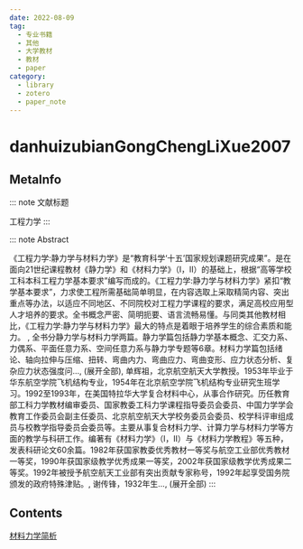 ```yaml
---
date: 2022-08-09
tag:
  - 专业书籍
  - 其他
  - 大学教材
  - 教材
  - paper
category:
  - library
  - zotero
  - paper_note
---
```



# danhuizubianGongChengLiXue2007

## MetaInfo

::: note 文献标题

 工程力学
:::

::: note Abstract

《工程力学:静力学与材料力学》是“教育科学‘十五’国家规划课题研究成果”。是在面向21世纪课程教材《静力学》和《材料力学》（Ⅰ，Ⅱ）的基础上，根据“高等学校工科本科工程力学基本要求”编写而成的。《工程力学:静力学与材料力学》紧扣“教学基本要求”，力求使工程所需基础简单明显，在内容选取上采取精简内容、突出重点等办法，以适应不同地区、不同院校对工程力学课程的要求，满足高校应用型人才培养的要求。全书概念严密、简明扼要、语言流畅易懂。与同类其他教材相比，《工程力学:静力学与材料力学》最大的特点是着眼于培养学生的综合素质和能力。 , 全书分静力学与材料力学两篇。静力学篇包括静力学基本概念、汇交力系、力偶系、平面任意力系、空间任意力系与静力学专题等6章。材料力学篇包括绪论、轴向拉伸与压缩、扭转、弯曲内力、弯曲应力、弯曲变形、应力状态分析、复杂应力状态强度问..., (展开全部), 单辉祖，北京航空航天大学教授。1953年毕业于华东航空学院飞机结构专业，1954年在北京航空学院飞机结构专业研究生班学习。1992至1993年，在美国特拉华大学复合材料中心，从事合作研究。历任教育部工科力学教材编审委员、国家教委工科力学课程指导委员会委员、中国力学学会教育工作委员会副主任委员、北京航空航天大学校务委员会委员、校学科评审组成员与校教学指导委员会委员等。主要从事复合材料力学、计算力学与材料力学等方面的教学与科研工作。编著有《材料力学》（Ⅰ，Ⅱ）与《材料力学教程》等五种，发表科研论文60余篇。1982年获国家教委优秀教材一等奖与航空工业部优秀教材一等奖，1990年获国家级教学优秀成果一等奖，2002年获国家级教学优秀成果二等奖。1992年被授予航空航天工业部有突出贡献专家称号，1992年起享受国务院颁发的政府特殊津贴。, 谢传锋，1932年生..., (展开全部)
:::


## Contents

[材料力学简析](./../physics/材料力学简析/材料力学简析.md)
